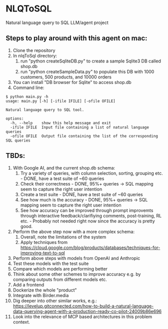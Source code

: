 # NLQToSQL
Natural language query to SQL LLM/agent project

## Steps to play around with this agent on mac:

1. Clone the repository
2. In nlqToSql directory:
	1. run "python createSqliteDB.py" to create a sample Sqlite3 DB called shop.db
	2. run "python createSampleData.py" to populate this DB with 1000 customers, 500 products, and 10000 orders
3. You can install "DB browser for Sqlite" to access shop.db
4. Command line:
```
$ python main.py -h
usage: main.py [-h] [-ifile IFILE] [-ofile OFILE]

Natural language query to SQL tool.

options:
  -h, --help    show this help message and exit
  -ifile IFILE  Input file containing a list of natural language queries
  -ofile OFILE  Output file containing the list of the corresponding SQL queries
``` 

## TBDs:

1. With Google AI, and the current shop.db schema:
	1. Try a variety of queries, with column selection, sorting, grouping etc. - DONE, have a test suite of ~60 queries
	2. Check their correctness - DONE, 95%+ queries -> SQL mapping seem to capture the right user intention
	3. Create a test suite - DONE, have a test suite of ~60 queries
	4. See how much is the accuracy - DONE, 95%+ queries -> SQL mapping seem to capture the right user intention
	5. See how accuracy can be improved through prompt improvemts through interactive feedback/clarifiying comments, post-training, RL etc. - Probably not needed right now since the accuracy is pretty good.
2. Perform the above step now with a more complex schema:
	1. Overall, note the limitations of the system
	2. Apply techniques from https://cloud.google.com/blog/products/databases/techniques-for-improving-text-to-sql
3. Perform above steps with models from OpenAI and Anthropic
4. Test these models with the test suite
5. Compare which models are performing better
6. Think about some other schemes to improve accuracy e.g. by comparing outputs from different models etc.
7. Add a frontend
8. Dockerize the whole "product"
9. Integrate with Birder.media
10. Dig deeper into other similar works, e.g.: https://levelup.gitconnected.com/how-to-build-a-natural-language-data-querying-agent-with-a-production-ready-co-pilot-24009b86e696
11. Look into the relevance of MCP based architectures in this problem context.
